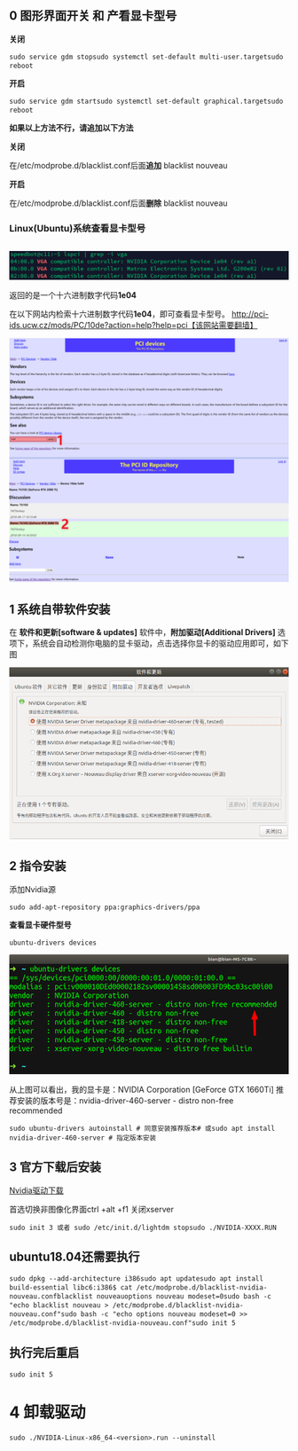 ## 0 图形界面开关 和 产看显卡型号

**关闭**

```
sudo service gdm stopsudo systemctl set-default multi-user.targetsudo reboot
```

**开启**

```
sudo service gdm startsudo systemctl set-default graphical.targetsudo reboot
```

**如果以上方法不行，请追加以下方法**

**关闭**

在/etc/modprobe.d/blacklist.conf后面**追加**
blacklist nouveau

**开启**

在/etc/modprobe.d/blacklist.conf后面**删除**
blacklist nouveau

### Linux(Ubuntu)系统查看显卡型号

```

```

![](./imgs/601.png)

返回的是一个十六进制数字代码**1e04**

在以下网站内检索十六进制数字代码**1e04**，即可查看显卡型号。
http://pci-ids.ucw.cz/mods/PC/10de?action=help?help=pci【该网站需要翻墙】

![](./imgs/602.png)

## 1 系统自带软件安装

在 **软件和更新[software & updates]** 软件中，**附加驱动[Additional Drivers]** 选项下，系统会自动检测你电脑的显卡驱动，点击选择你显卡的驱动应用即可，如下图

![](./imgs/603.png)

## 2 指令安装

添加Nvidia源

```
sudo add-apt-repository ppa:graphics-drivers/ppa
```

**查看显卡硬件型号**

```
ubuntu-drivers devices
```

![](./imgs/604.png)

从上图可以看出，我的显卡是：NVIDIA Corporation [GeForce GTX 1660Ti]
推荐安装的版本号是：nvidia-driver-460-server - distro non-free recommended

```
sudo ubuntu-drivers autoinstall # 同意安装推荐版本# 或sudo apt install nvidia-driver-460-server # 指定版本安装
```

## 3 官方下载后安装

[Nvidia驱动下载](https://www.nvidia.com/Download/index.aspx)

首选切换非图像化界面ctrl +alt +f1
关闭xserver

```
sudo init 3 或者 sudo /etc/init.d/lightdm stopsudo ./NVIDIA-XXXX.RUN
```

## ubuntu18.04还需要执行

```
sudo dpkg --add-architecture i386sudo apt updatesudo apt install build-essential libc6:i386$ cat /etc/modprobe.d/blacklist-nvidia-nouveau.confblacklist nouveauoptions nouveau modeset=0sudo bash -c "echo blacklist nouveau > /etc/modprobe.d/blacklist-nvidia-nouveau.conf"sudo bash -c "echo options nouveau modeset=0 >> /etc/modprobe.d/blacklist-nvidia-nouveau.conf"sudo init 5
```

## 执行完后重启

```
sudo init 5
```

# 4 卸载驱动

```shell
sudo ./NVIDIA-Linux-x86_64-<version>.run --uninstall
```

